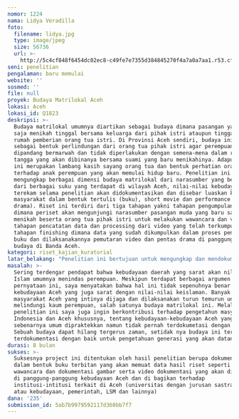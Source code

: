 ```yaml
---
nomor: 1224
nama: Lidya Veradilla
foto:
  filename: lidya.jpg
  type: image/jpeg
  size: 56736
  url: >-
    http://5c4cf848f6454dc02ec8-c49fe7e7355d384845270f4a7a0a7aa1.r53.cf2.rackcdn.com/9f2fcf02-086a-4440-bd98-ea3896ae3783/lidya.jpg
seni: penelitian
pengalaman: baru memulai
website: ''
sosmed: ''
file: null
proyek: Budaya Matrilokal Aceh
lokasi: Aceh
lokasi_id: Q1823
deskripsi: >-
  Budaya matrilokal umumnya diartikan sebagai budaya dimana pasangan yang baru
  saja menikah tinggal bersama keluarga dari pihak istri ataupun tinggal di
  rumah pemberian orang tua istri. Di Provinsi Aceh sendiri, budaya ini dianggap
  sebagai bentuk perlindungan dari orang tua pihak istri agar perempuan tersebut
  dipandang bermarwah dan tidak diperlakukan dengan semena-mena dalam rumah
  tangga yang akan dibinanya bersama suami yang baru menikahinya. Adapun budaya
  ini merupakan lambang kasih sayang orang tua dan bentuk perhatian orang tua
  terhadap anak perempuan yang akan memulai hidup baru. Penelitian ini
  mengungkap berbagai dimensi budaya matrilokal dari narasumber yang berasal
  dari berbagai suku yang terdapat di wilayah Aceh, nilai-nilai kebudayaan yang
  terekam selama penelitian akan didokumentasikan dan disebar luaskan kepada
  masyarakat dalam bentuk tertulis (buku), short movie dan performance (seni
  drama). Riset ini terdiri dari tiga tahapan yakni tahapan pengumpulan data
  dimana periset akan mengunjungi narasumber pasangan muda yang baru saja
  menikah beserta orang tua pihak istri untuk melakukan wawancara dan video,
  tahapan pencatatan data dan processing dari video yang telah terkumpul,
  tahapan finishing dimana data yang sudah dikumpulkan dalam proses penerbitan
  buku dan dilaksanakannya pemutaran video dan pentas drama di panggung-panggung
  budaya di Banda Aceh.
kategori: riset_kajian_kuratorial
latar_belakang: "Penelitian ini bertujuan untuk mengungkap dan mendokumentasikan adat istiadat Aceh yang dipertahankan secara turun temurun untuk melindungi perempuan ketika mereka keluar dari rumah/ keluarga lahir mereka ketika menikah. Meskipun terdapat beberapa pandangan bahwa budaya matrilokal Aceh sebenarnya bukan bertujuan sebagai women empowerment namun pandangan bahwa wanita pada hakikatnya lemah dan butuh perlindungan, sebagai perempuan Aceh saya ingin menggali pandangan-pandangan lainnya mengenai hadirnya budaya ini. Terlebih sejarah juga mencatat bahwa perempuan Aceh terkenal tangguh dan sering memiliki peranan penting ataupun menduduki posisi penting dalam masyarakat. \r\nBanyak anggapan bahwa meminang perempuan Aceh membutuhkan biaya yang tidak sedikit. Selain karena adanya uang mahar berdasarkan adat, tradisi untuk mengadakan resepsi sebanyak dua kali (di kediaman mempelai lelaki dan perempuan) juga terkadang membebani pria yang ingin meminang perempuan asal Aceh. Adanya budaya matrilokal sendiri bisajadi bukan hanya sebagai sebagai tanda perlindungan dan ketulusan kasih sayang orang tua, namun juga bantuan finansial dari orang tua terhadap pasangan muda dalam memulai kehidupan rumah tangga. Berbagai sudut pandang ini merupakan materi yang akan digali dalam penelitian.\r\n"
masalah: >-
  Sering terdengar pendapat bahwa kebudayaan daerah yang sarat akan nilai-nilai
  Islam umumnya menindas perempuan. Meskipun terdapat berbagai argumen terhadap
  pernyataan ini, saya menyatakan bahwa hal ini tidak sepenuhnya benar terkait
  kebudayaan Aceh yang juga sarat dengan nilai-nilai keislaman. Banyak budaya
  masyarakat Aceh yang intinya dijaga dan dilaksanakan turun temurun untuk
  melindungi kaum perempuan, salah satunya budaya matrilokal ini. Melalui
  penelitian ini saya juga ingin berkontribusi terhadap pengetahun masyarakat
  Indonesia dan Aceh khususnya, tentang kebudayaan-kebudayaan Aceh yang
  sebenarnya umum dipraktekkan namun tidak pernah terdokumetasi dengan baik.
  Sebuah budaya dapat hilang tergerus zaman, setidak nya budaya ini tercatat dan
  terdokumentasi dengan baik untuk pengetahuan generasi yang akan datang.
durasi: 8 bulan
sukses: >-
  Suksesnya project ini ditentukan oleh hasil penelitian berupa dokumentasi
  dalam bentuk buku terbitan yang akan memuat data hasil riset seperti verbatim
  wawancara dan dokumentasi gambar serta video dokumentasi yang akan ditampilkan
  di panggung-panggung kebudayaan Aceh dan di bagikan terhadap
  institusi-intitusi terkait di Aceh (universitas dengan jurusan sastra daerah
  atau kebudayaan, pemerintah, LSM dan lainnya)
dana: '235'
submission_id: 5ab7b9979592117d360bb7f7
---
```

